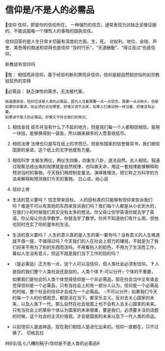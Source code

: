 # 信仰是/不是人的必需品
📍信仰
信仰，即是你的信任所在。
一种强烈的信念，通常表现为对缺乏足够证据的、不能说服每一个理性人的事物的固执信任。

信仰回答的是人生日常关切最有深度的方面。生，死。
对权利、地位、金钱、声誉、美色等的痴迷和崇拜也是信仰
“及时行乐”、“天道酬勤”、“得过且过”也是信仰。

新教徒有信仰吗


📍詹：
相信而非信仰，基于经验判断利弊而非信仰，信仰是超自然超世俗的如宗教般狂热的崇拜

📍必需品：
缺乏弹性的需求，无法被代替。

```
按道理来说，信仰应该是人类的必需品，因为人活着需要一点一点信念，需要一点点盼头，但是如果你非要讲，他必须的点在哪里，好像又讲不出来，如果人们像动物一样活着，好像没有必要。
如果讲不是人的必需品，好像又不符合我们的常识。
```

1. 相信金钱
	纸币并没有什么了不起的地方，但是我们每一个人都相信相信，我用一块钱，能够换得到一袋盐，所以越来越多的人愿意收纸币。

2. 相信法律
	法律也只是写在纸上的字而已，但是有国家的信誉做背书，我们相信国家的承诺，这个纸上的文字他就有力量。
	
3. 相信科学
	太极生两仪，两仪生四象，四象生八卦，道法自然。古人相信，我通过观察总结出来的规律就是自然规律，也叫做天命，用这一套规律能够解释和预测当时的事物。今天我们用控制变量法，演绎推理法，把它称之为科学的方法来解释和预测我们今天的事物。
日心说，地心说

4. 信仰上帝

* 生活的意义要吗？
信念带来目标。
人的目标真的只能够有信仰来告诉我们吗？难道不可以有其他的东西来告诉我们吗？我们每个人都是从小长到大的，在我们小的时候我们其实没有太多的想法。你父母让你学英语你就去学了英语，你父母让你去学数学，你就去学了数学。你并不知道他们有什么用，但他也同时充实了你的童年的生活。

* 生活的意义要吗？
人生的意义真的是人生的第一要务吗？没有意义的人生难道就不值一提，不值得过吗？今天我们的人在社会上努力的赚钱，不就是为了我们将来不用为了别的东西而活吗，不用看别人的脸色，不用为了生活而工作，看似人生没有意义，但这不就是我们当下工作的目的吗？



* （是必需品）正方有一点，说个人可以没信仰，但人类社会必须有信仰。
❓
人是指的我们整个人类社会还是指的，人类个体
❓::可以分开::
个体的不重要，如果我们是社会的人类个体觉得信仰是一个非必需品，那在社会当中又有谁会觉得信仰是一个必需品，只有当社会上的有一部分人认为，信仰是一个必需品的时候，整个社会的信仰才会成为一个必需品。
::不可以分开::
如果我们今天的每一个人的价值观念，都是活在当下。都享乐主义。反对去关心国家的未来，以及人类下一代。那么自然在社会层面上也不会有人去关心国家的未来。只有当社会上的某些个体认为国家的未来很重，要是我们，必须要关注的话题的时候，这个社会的主流价值观。才会是国家的未来以及下一代人类的命运。


* 以前信仰人是由神造，现在我们相信人是进化出来的。信仰一直都在，只不过换了。
切格瓦拉


#辩论/乱七八糟的稿子/信仰是不是人类的必需品#